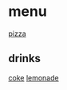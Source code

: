 # menu
[pizza](./recipes/pizza.md)

## drinks

[coke](./drinks/coke.md)
[lemonade](./drinks/lemonade.md)